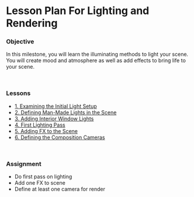 # Lesson Plan For Lighting and Rendering

<h3>Objective</h3>
<p><span>In this milestone, you will learn the illuminating methods to light your scene. You will create mood and atmosphere as well as add effects to bring life to your scene.</span></p>
<p>&nbsp;</p>
<h3>Lessons</h3>
<ul>
<li><a title="1. Examining the Initial Light Setup" href="https://vertexschool.instructure.com/courses/464/pages/1-examining-the-initial-light-setup" data-api-endpoint="https://vertexschool.instructure.com/api/v1/courses/464/pages/1-examining-the-initial-light-setup" data-api-returntype="Page">1. Examining the Initial Light Setup</a></li>
<li><a title="2. Defining Man-Made Lights in the Scene" href="https://vertexschool.instructure.com/courses/464/pages/2-defining-man-made-lights-in-the-scene" data-api-endpoint="https://vertexschool.instructure.com/api/v1/courses/464/pages/2-defining-man-made-lights-in-the-scene" data-api-returntype="Page">2. Defining Man-Made Lights in the Scene</a></li>
<li><a title="3. Adding Interior Window Lights" href="https://vertexschool.instructure.com/courses/464/pages/3-adding-interior-window-lights" data-api-endpoint="https://vertexschool.instructure.com/api/v1/courses/464/pages/3-adding-interior-window-lights" data-api-returntype="Page">3. Adding Interior Window Lights</a></li>
<li><a title="4. First Lighting Pass" href="https://vertexschool.instructure.com/courses/464/pages/4-first-lighting-pass" data-api-endpoint="https://vertexschool.instructure.com/api/v1/courses/464/pages/4-first-lighting-pass" data-api-returntype="Page">4. First Lighting Pass</a></li>
<li><a title="5. Adding FX to the Scene" href="https://vertexschool.instructure.com/courses/464/pages/5-adding-fx-to-the-scene" data-api-endpoint="https://vertexschool.instructure.com/api/v1/courses/464/pages/5-adding-fx-to-the-scene" data-api-returntype="Page">5. Adding FX to the Scene</a></li>
<li><a title="6. Defining the Composition Cameras" href="https://vertexschool.instructure.com/courses/464/pages/6-defining-the-composition-cameras" data-api-endpoint="https://vertexschool.instructure.com/api/v1/courses/464/pages/6-defining-the-composition-cameras" data-api-returntype="Page">6. Defining the Composition Cameras</a></li>
</ul>
<p>&nbsp;</p>
<p><a title="Using the Foliage Tool" href="https://vertexschool.instructure.com/courses/464/pages/using-the-foliage-tool" data-api-endpoint="https://vertexschool.instructure.com/api/v1/courses/464/pages/using-the-foliage-tool" data-api-returntype="Page"></a></p>
<h3><span>Assignment</span></h3>
<ul>
<li>Do first pass on lighting</li>
<li>Add one FX to scene</li>
<li>Define at least one camera for render</li>
</ul>
<p>&nbsp;</p>